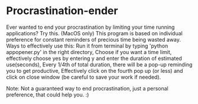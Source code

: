 # Procrastination-ender
Ever wanted to end your procrastination by limiting your time running applications? Try this. (MacOS only)
This program is based on individual preference for constant reminders of precious time being wasted away.
Ways to effectively use this:
  Run it from terminal by typing 'python appopener.py' in the right directory,
  Choose if you want a time limit, effectively choose yes by entering y and enter the duration of estimated use(seconds),
  Every 1/4th of total duration, there will be a pop-up reminding you to get productive,
  Effectively click on the fourth pop up (or less) and click on close window (be careful to save your work if needed).

Note: Not a guaranteed way to end procrastination, just a personal preference, that could help you. :)
  
